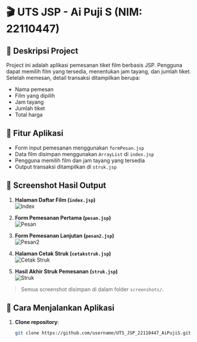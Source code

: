 # 🎬 UTS JSP - Ai Puji S (NIM: 22110447)

## 📌 Deskripsi Project
Project ini adalah aplikasi pemesanan tiket film berbasis JSP. Pengguna dapat memilih film yang tersedia, menentukan jam tayang, dan jumlah tiket. Setelah memesan, detail transaksi ditampilkan berupa:
- Nama pemesan
- Film yang dipilih
- Jam tayang
- Jumlah tiket
- Total harga

## 🎥 Fitur Aplikasi
- Form input pemesanan menggunakan `formPesan.jsp`
- Data film disimpan menggunakan `ArrayList` di `index.jsp`
- Pengguna memilih film dan jam tayang yang tersedia
- Output transaksi ditampilkan di `struk.jsp`

## 📸 Screenshot Hasil Output

1. **Halaman Daftar Film (`index.jsp`)**  
   ![Index](screenshots/index.png)

2. **Form Pemesanan Pertama (`pesan.jsp`)**  
   ![Pesan](screenshots/pesan.png)

3. **Form Pemesanan Lanjutan (`pesan2.jsp`)**  
   ![Pesan2](screenshots/pesan2.png)

4. **Halaman Cetak Struk (`cetakstruk.jsp`)**  
   ![Cetak Struk](screenshots/cetakstruk.png)

5. **Hasil Akhir Struk Pemesanan (`struk.jsp`)**  
   ![Struk](screenshots/struk.png)

> Semua screenshot disimpan di dalam folder `screenshots/`.

## 🚀 Cara Menjalankan Aplikasi

1. **Clone repository**:
   ```bash
   git clone https://github.com/username/UTS_JSP_22110447_AiPujiS.git
